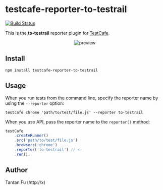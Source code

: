 # testcafe-reporter-to-testrail
[![Build Status](https://travis-ci.org/futantan/testcafe-reporter-to-testrail.svg)](https://travis-ci.org/futantan/testcafe-reporter-to-testrail)

This is the **to-testrail** reporter plugin for [TestCafe](http://devexpress.github.io/testcafe).

<p align="center">
    <img src="https://raw.github.com/futantan/testcafe-reporter-to-testrail/master/media/preview.png" alt="preview" />
</p>

## Install

```
npm install testcafe-reporter-to-testrail
```

## Usage

When you run tests from the command line, specify the reporter name by using the `--reporter` option:

```
testcafe chrome 'path/to/test/file.js' --reporter to-testrail
```


When you use API, pass the reporter name to the `reporter()` method:

```js
testCafe
    .createRunner()
    .src('path/to/test/file.js')
    .browsers('chrome')
    .reporter('to-testrail') // <-
    .run();
```

## Author
Tantan Fu (http://x)
